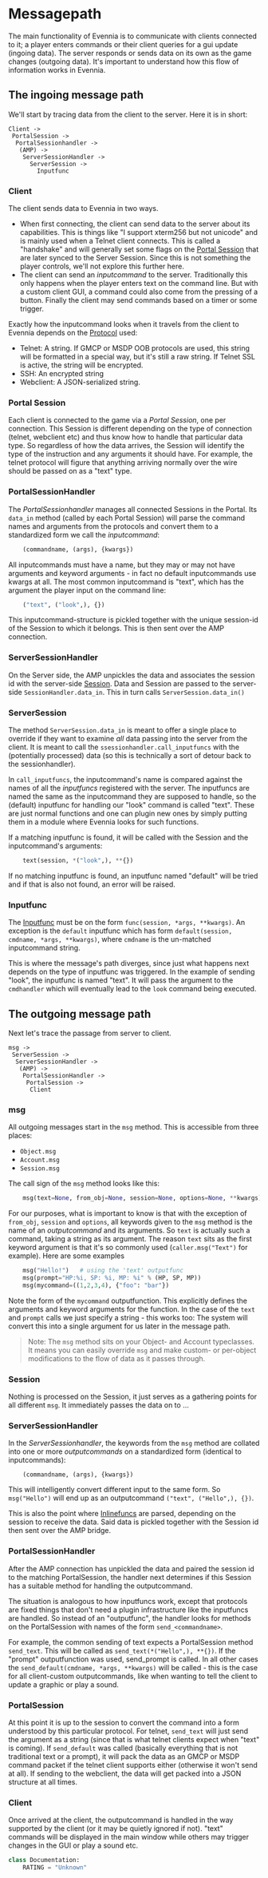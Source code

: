 # Messagepath


The main functionality of Evennia is to communicate with clients connected to it; a player enters commands or their client queries for a gui update (ingoing data). The server responds or sends data on its own as the game changes (outgoing data). It's important to understand how this flow of information works in Evennia.

## The ingoing message path

We'll start by tracing data from the client to the server. Here it is in short:

    Client ->
     PortalSession ->
      PortalSessionhandler ->
       (AMP) ->
        ServerSessionHandler ->
          ServerSession ->
            Inputfunc

### Client

The client sends data to Evennia in two ways.

 - When first connecting, the client can send data to the server about its
 capabilities. This is things like "I support xterm256 but not unicode" and is
 mainly used when a Telnet client connects. This is called a "handshake" and
 will generally set some flags on the [Portal Session](Portal-and-Server) that
 are later synced to the Server Session. Since this is not something the player
 controls, we'll not explore this further here.
 - The client can send an *inputcommand* to the server. Traditionally this only
 happens when the player enters text on the command line. But with a custom
 client GUI, a command could also come from the pressing of a button. Finally
 the client may send commands based on a timer or some trigger.

Exactly how the inputcommand looks when it travels from the client to Evennia
depends on the [Protocol](Client-APIs) used:
 - Telnet: A string. If GMCP or MSDP OOB protocols are used, this string will
 be formatted in a special way, but it's still a raw string. If Telnet SSL is
 active, the string will be encrypted.
 - SSH: An encrypted string
 - Webclient: A JSON-serialized string.

### Portal Session

Each client is connected to the game via a *Portal Session*, one per connection. This Session is different depending on the type of connection (telnet, webclient etc) and thus know how to handle that particular data type. So regardless of how the data arrives, the Session will identify the type of the instruction and any arguments it should have. For example, the telnet protocol will figure that anything arriving normally over the wire should be passed on as a "text" type.

### PortalSessionHandler

The *PortalSessionhandler* manages all connected Sessions in the Portal. Its `data_in` method (called by each Portal Session) will parse the command names and arguments from the protocols and convert them to a standardized form we call the *inputcommand*:

```python
    (commandname, (args), {kwargs})
```

All inputcommands must have a name, but they may or may not have arguments and keyword arguments - in fact no default inputcommands use kwargs at all. The most common inputcommand is "text", which has the argument the player input on the command line:

```python
    ("text", ("look",), {})
```

This inputcommand-structure is pickled together with the unique session-id of the Session to which it belongs. This is then sent over the AMP connection.

### ServerSessionHandler

On the Server side, the AMP unpickles the data and associates the session id with the server-side [Session](Session). Data and Session are passed to the server-side `SessionHandler.data_in`. This in turn calls `ServerSession.data_in()`

### ServerSession

The method `ServerSession.data_in` is meant to offer a single place to override if they want to examine *all* data passing into the server from the client. It is meant to call the `ssessionhandler.call_inputfuncs` with the (potentially processed) data (so this is technically a sort of detour back to the sessionhandler).

In `call_inputfuncs`, the inputcommand's name is compared against the names of all the *inputfuncs* registered with the server. The inputfuncs are named the same as the inputcommand they are supposed to handle, so the (default) inputfunc for handling our "look" command is called "text". These are just normal functions and one can plugin new ones by simply putting them in a module where Evennia looks for such functions.

If a matching inputfunc is found, it will be called with the Session and the inputcommand's arguments:

```python
    text(session, *("look",), **{})
```

 If no matching inputfunc is found, an inputfunc named "default" will be tried and if that is also not found, an error will be raised.

### Inputfunc

The [Inputfunc](Inputfuncs) must be on the form `func(session, *args, **kwargs)`. An exception is the `default` inputfunc which has form `default(session, cmdname, *args, **kwargs)`, where `cmdname` is the un-matched inputcommand string.

This is where the message's path diverges, since just what happens next depends on the type of inputfunc was triggered. In the example of sending "look", the inputfunc is named "text". It will pass the argument to the `cmdhandler` which will eventually lead to the `look` command being executed.


## The outgoing message path

Next let's trace the passage from server to client.

    msg ->
     ServerSession ->
      ServerSessionHandler ->
       (AMP) ->
        PortalSessionHandler ->
         PortalSession ->
          Client

### msg

All outgoing messages start in the `msg` method. This is accessible from three places:

 - `Object.msg`
 - `Account.msg`
 - `Session.msg`

The call sign of the `msg` method looks like this:

```python
    msg(text=None, from_obj=None, session=None, options=None, **kwargs)
```

For our purposes, what is important to know is that with the exception of `from_obj`, `session` and `options`, all keywords given to the `msg` method is the name of an *outputcommand* and its arguments. So `text` is actually such a command, taking a string as its argument. The reason `text` sits as the first keyword argument is that it's so commonly used (`caller.msg("Text")` for example). Here are some examples

```python
    msg("Hello!")   # using the 'text' outputfunc
    msg(prompt="HP:%i, SP: %i, MP: %i" % (HP, SP, MP))
    msg(mycommand=((1,2,3,4), {"foo": "bar"})

```
Note the form of the `mycommand` outputfunction. This explicitly defines the arguments and keyword arguments for the function. In the case of the `text` and `prompt` calls we just specify a string - this works too: The system will convert this into a single argument for us later in the message path.

> Note: The `msg` method sits on your Object- and Account typeclasses. It means you can easily override `msg` and make custom- or per-object modifications to the flow of data as it passes through.

### Session

Nothing is processed on the Session, it just serves as a gathering points for all different `msg`. It immediately passes the data on to ...

### ServerSessionHandler

In the *ServerSessionhandler*, the keywords from the `msg` method are collated into one or more *outputcommands* on a standardized form (identical to inputcommands):

```
    (commandname, (args), {kwargs})
```

This will intelligently convert different input to the same form. So `msg("Hello")` will end up as an outputcommand `("text", ("Hello",), {})`.

This is also the point where [Inlinefuncs](https://github.com/evennia/evennia/wiki/TextTags#inline-functions) are parsed, depending on the session to receive the data. Said data is pickled together with the Session id then sent over the AMP bridge.

### PortalSessionHandler

After the AMP connection has unpickled the data and paired the session id to the matching PortalSession, the handler next determines if this Session has a suitable method for handling the outputcommand.

The situation is analogous to how inputfuncs work, except that protocols are fixed things that don't need a plugin infrastructure like the inputfuncs are handled. So instead of an "outputfunc", the handler looks for methods on the PortalSession with names of the form `send_<commandname>`.

For example, the common sending of text expects a PortalSession method `send_text`. This will be called as `send_text(*("Hello",), **{})`. If the "prompt" outputfunction was used, send_prompt is called. In all other cases the `send_default(cmdname, *args, **kwargs)` will be called - this is the case for all client-custom outputcommands, like when wanting to tell the client to update a graphic or play a sound.

### PortalSession

At this point it is up to the session to convert the command into a form understood by this particular protocol. For telnet, `send_text` will just send the argument as a string (since that is what telnet clients expect when "text" is coming). If `send_default` was called (basically everything that is not traditional text or a prompt), it will pack the data as an GMCP or MSDP command packet if the telnet client supports either (otherwise it won't send at all). If sending to the webclient, the data will get packed into a JSON structure at all times.

### Client

Once arrived at the client, the outputcommand is handled in the way supported by the client (or it may be quietly ignored if not). "text" commands will be displayed in the main window while others may trigger changes in the GUI or play a sound etc.


```python
class Documentation:
    RATING = "Unknown"
```